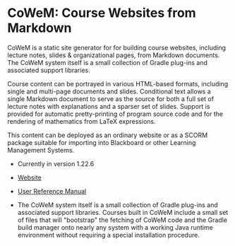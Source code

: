 # CoWeM: Course Websites from Markdown

CoWeM is a static site generator for for building course websites, including lecture notes, 
slides & organizational pages, from Markdown documents. The CoWeM system itself is a small
collection of Gradle plug-ins and associated support libraries.

Course content can be portrayed in various HTML-based formats,
including single and multi-page documents and slides. Conditional text allows
a single Markdown document to serve as the source for both a full set of lecture
notes with explanations and a sparser set of slides.  Support is provided
for automatic pretty-printing of program source code and for the rendering
of mathematics from LaTeX expressions.

This content can be deployed as an ordinary website or as a 
SCORM package suitable for importing into Blackboard or other
Learning Management Systems.

* Currently in version 1.22.6

* [Website](https://sjzeil.github.io/CoWeM/)

* [User Reference Manual](https://sjzeil.github.io/CoWeM/userReference/index.html)
  
* The CoWeM system itself is a small collection of Gradle plug-ins and
  associated support libraries.  Courses built in CoWeM include a small
  set of files that will "bootstrap" the fetching of CoWeM code and the
  Gradle build manager onto nearly any system with a working Java runtime
  environment without requiring a special installation procedure.

